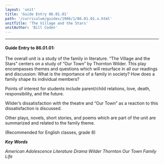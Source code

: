 ```yaml
---
layout: 'unit'
title: 'Guide Entry 86.01.01'
path: '/curriculum/guides/1986/1/86.01.01.x.html'
unitTitle: 'The Village and the Stars'
unitAuthor: 'Bill Coden'
---
```


<body>
<hr/>
 <h4>
  Guide Entry to 86.01.01:
 </h4>
 The overall unit is a study of the family in literature. “The Village and the Stars” centers on a study of “Our Town” by Thornton Wilder. This play encompasses themes and questions which will resurface in all our readings and discussion: What is the importance of a family in society? How does a family shape its individual members?
 <p>
  Points of interest for students include parent/child relations, love, death, responsibility, and the future.
 </p>
 <p>
  Wilder’s dissatisfaction with the theatre and “Our Town” as a reaction to this dissatisfaction is discussed.
 </p>
 <p>
  Other plays, novels, short stories, and poems which are part of the unit are summarized and related to the family theme.
 </p>
 <p>
  (Recommended for English classes, grade 8)
 </p>
<p>
  <b>
   <i>
    Key Words
   </i>
  </b>
  <br/>
 </p>
 <p>
  <i>
   American Adolescence Literature Drama Wilder Thornton Our Town Family Life
  </i>
 </p>

</body>
